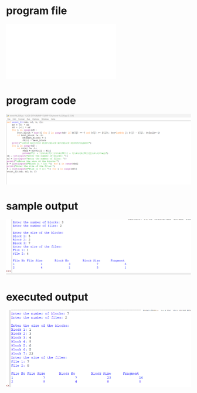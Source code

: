 # program file
![program_file](worst-fit_528.py)

# program code
![program_code](worst-fit_code_528.png)

# sample output
![sample_output](worst-fit_IO_528.png)

# executed output
![executed_output](worst-fit_EO_528.png)
